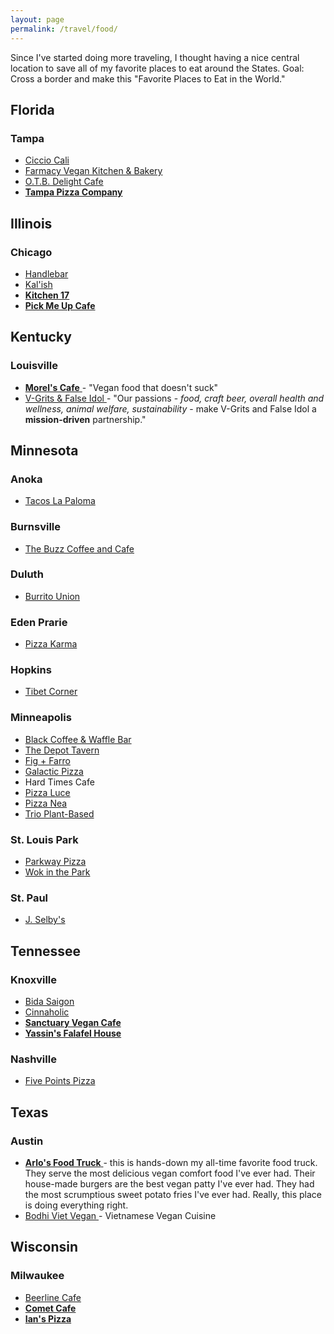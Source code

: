 ```yaml
---
layout: page
permalink: /travel/food/
---
```


Since I've started doing more traveling, I thought having a nice central
location to save all of my favorite places to eat around the States. Goal:
Cross a border and make this "Favorite Places to Eat in the World."

## Florida

### Tampa

  * [Ciccio Cali](http://www.cicciocali.com/)
  * [ Farmacy Vegan Kitchen & Bakery ](https://farmacyvegankitchen.com/)
  * [ O.T.B. Delight Cafe](http://otbdelightcafe.com/)
  * [ **Tampa Pizza Company** ](https://tampapizzacompany.com/)

## Illinois

### Chicago

  * [ Handlebar ](https://www.handlebarchicago.com/)
  * [Kal'ish](https://www.kalishvegan.com/)
  * [ **Kitchen 17** ](https://www.kitchen17.com/)
  * [ **Pick Me Up Cafe** ](http://pmucafe.com/)

## Kentucky

### Louisville

  * [ **Morel's Cafe** ](https://www.morelscafe.com/) \- "Vegan food that doesn't suck" 
  * [ V-Grits & False Idol ](https://www.vgrits.com/) \- "Our passions - _food, craft beer, overall health and wellness, animal welfare, sustainability_ \- make V-Grits and False Idol a **mission-driven** partnership." 

## Minnesota

### Anoka

  * [ Tacos La Paloma ](https://tacoslapaloma.weebly.com/)

### Burnsville

  * [ The Buzz Coffee and Cafe ](https://buzzcoffeeandcafe.com/)

### Duluth

  * [ Burrito Union ](http://burritounion.com/)

### Eden Prarie

  * [ Pizza Karma ](https://pizzakarma.com/)

### Hopkins

  * [ Tibet Corner ](http://www.tibet-corner.com/)

### Minneapolis

  * [ Black Coffee & Waffle Bar ](https://blackcoffeeandwaffle.com/)
  * [ The Depot Tavern ](https://thedepottavern.com/)
  * [ Fig + Farro ](https://www.figandfarro.com/)
  * [ Galactic Pizza ](http://galacticpizza.com/)
  * Hard Times Cafe 
  * [ Pizza Luce ](https://pizzaluce.com/)
  * [ Pizza Nea ](http://www.pizzanea.com/)
  * [ Trio Plant-Based ](https://www.trioplantbased.com/)

### St. Louis Park

  * [ Parkway Pizza ](https://www.parkwaypizzamn.com/)
  * [ Wok in the Park ](http://wokintheparkrestaurant.com/)

### St. Paul

  * [ J. Selby's ](http://www.jselbys.com/)

## Tennessee

### Knoxville

  * [ Bida Saigon ](https://www.bidasaigoncafe.com/)
  * [ Cinnaholic ](https://www.cinnaholic.com/)
  * [ **Sanctuary Vegan Cafe** ](http://sanctuaryvegancafe.net/)
  * [ **Yassin's Falafel House** ](http://www.yassinsfalafelhouse.com/)

### Nashville

  * [ Five Points Pizza ](https://fivepointspizza.com/)

## Texas

### Austin

  * [ **Arlo's Food Truck** ](https://arloscurbside.com/) \- this is hands-down my all-time favorite food truck. They serve the most delicious vegan comfort food I've ever had. Their house-made burgers are the best vegan patty I've ever had. They had the most scrumptious sweet potato fries I've ever had. Really, this place is doing everything right. 
  * [ Bodhi Viet Vegan ](http://www.bodhivietvegan.com/) \- Vietnamese Vegan Cuisine 

## Wisconsin

### Milwaukee

  * [ Beerline Cafe ](http://www.beerlinecafe.com/)
  * [ **Comet Cafe** ](https://www.thecometcafe.com/)
  * [ **Ian's Pizza** ](https://ianspizza.com)

